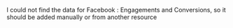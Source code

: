 I could not find the data for Facebook : Engagements and Conversions, so it should be added manually or from another resource 
